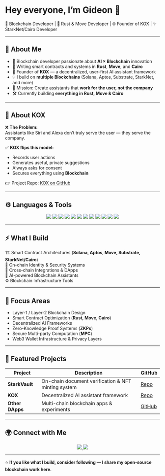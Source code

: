 # Hey everyone, I’m Gideon 👋  

🚀 Blockchain Developer | 🦀 Rust & Move Developer | 🌐 Founder of KOX | ✨ StarkNet/Cairo Developer

---

## 🔹 About Me  
- 🧠 Blockchain developer passionate about **AI × Blockchain** innovation  
- 🦀 Writing smart contracts and systems in **Rust**, **Move**, and **Cairo**  
- 🌱 Founder of **KOX** — a decentralized, user-first AI assistant framework  
- 💡 I build on **multiple Blockchains** (Solana, Aptos, Substrate, StarkNet, and more)  
- 🎯 Mission: Create assistants that **work for the user, not the company**  
- 🛠️ Currently building **everything in Rust, Move & Cairo**  

---

## 🔹 About KOX  
❌ **The Problem:**  
Assistants like Siri and Alexa don’t truly serve the user — they serve the company.  

✅ **KOX flips this model:**  
- Records user actions  
- Generates useful, private suggestions  
- Always asks for consent  
- Secures everything using **Blockchain**  

👉 Project Repo: [KOX on GitHub](https://github.com/Webstein-ops/KOX)  

---

## ⚙️ Languages & Tools  

<p align="center">
  <img src="https://img.shields.io/badge/Rust-000000?style=for-the-badge&logo=rust&logoColor=white" />
  <img src="https://img.shields.io/badge/Move%20Lang-003366?style=for-the-badge&logo=aptos&logoColor=white" />
  <img src="https://img.shields.io/badge/Cairo-000000?style=for-the-badge&logo=starknet&logoColor=white" />
  <img src="https://img.shields.io/badge/Solana-9945FF?style=for-the-badge&logo=solana&logoColor=white" />
  <img src="https://img.shields.io/badge/Aptos-101820?style=for-the-badge&logo=aptos&logoColor=white" />
  <img src="https://img.shields.io/badge/Substrate-0C7BDC?style=for-the-badge&logo=paritysubstrate&logoColor=white" />
  <img src="https://img.shields.io/badge/WebAssembly-654FF0?style=for-the-badge&logo=webassembly&logoColor=white" />
  <img src="https://img.shields.io/badge/Tokio-000000?style=for-the-badge&logo=rust&logoColor=white" />
  <img src="https://img.shields.io/badge/Actix-000000?style=for-the-badge&logo=rust&logoColor=white" />
  <img src="https://img.shields.io/badge/Serde-000000?style=for-the-badge&logo=rust&logoColor=white" />
  <img src="https://img.shields.io/badge/Linux-FCC624?style=for-the-badge&logo=linux&logoColor=black" />
  <img src="https://img.shields.io/badge/GitHub-181717?style=for-the-badge&logo=github&logoColor=white" />
</p>

---

## ⚡ What I Build  

🏗️ Smart Contract Architectures (**Solana, Aptos, Move, Substrate, StarkNet/Cairo**)  
🔐 On-chain Identity & Security Systems  
🌉 Cross-chain Integrations & DApps  
🧠 AI-powered Blockchain Assistants  
⚙️ Blockchain Infrastructure Tools  

---

## 🧠 Focus Areas  

- Layer-1 / Layer-2 Blockchain Design  
- Smart Contract Optimization (**Rust, Move, Cairo**)  
- Decentralized AI Frameworks  
- Zero-Knowledge Proof Systems (**ZKPs**)  
- Secure Multi-party Computation (**MPC**)  
- Web3 Wallet Infrastructure & Privacy Layers  

---

## 📂 Featured Projects  

| Project | Description | GitHub |
|---------|-------------|--------|
| **StarkVault** | On-chain document verification & NFT minting system | [Repo](https://github.com/Webstein-ops/starkvault) |
| **KOX** | Decentralized AI assistant framework | [Repo](https://github.com/Webstein-ops/KOX) |
| **Other DApps** | Multi-chain blockchain apps & experiments | [GitHub](https://github.com/Webstein-ops?tab=repositories) |

---

## 🌍 Connect with Me  

<p align="center">
  <a href="https://twitter.com/webenstein_">
    <img src="https://img.shields.io/badge/Twitter-1DA1F2?style=for-the-badge&logo=twitter&logoColor=white" />
  </a>
  <a href="https://github.com/Webstein-ops">
    <img src="https://img.shields.io/badge/GitHub-181717?style=for-the-badge&logo=github&logoColor=white" />
  </a>
</p>

---

⭐ **If you like what I build, consider following — I share my open-source blockchain work here.**
